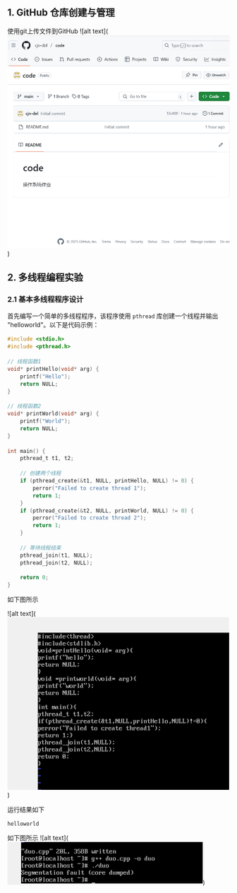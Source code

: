 ## 1. GitHub 仓库创建与管理
使用git上传文件到GitHub
![alt text](![alt text](<屏幕截图 2025-04-13 142310.png>))

## 2. 多线程编程实验

### 2.1 基本多线程程序设计

首先编写一个简单的多线程程序，该程序使用 `pthread` 库创建一个线程并输出 "helloworld"。以下是代码示例：

```c
#include <stdio.h>
#include <pthread.h>

// 线程函数1
void* printHello(void* arg) {
    printf("Hello");
    return NULL;
}

// 线程函数2
void* printWorld(void* arg) {
    printf("World");
    return NULL;
}

int main() {
    pthread_t t1, t2;

    // 创建两个线程
    if (pthread_create(&t1, NULL, printHello, NULL) != 0) {
        perror("Failed to create thread 1");
        return 1;
    }
    if (pthread_create(&t2, NULL, printWorld, NULL) != 0) {
        perror("Failed to create thread 2");
        return 1;
    }

    // 等待线程结束
    pthread_join(t1, NULL);
    pthread_join(t2, NULL);

    return 0;
}

```

如下图所示

![alt text](![alt text](<屏幕截图 2025-04-13 141650.png>))

运行结果如下
```
helloworld
```
如下图所示
![alt text](![alt text](<屏幕截图 2025-04-13 141746.png>))